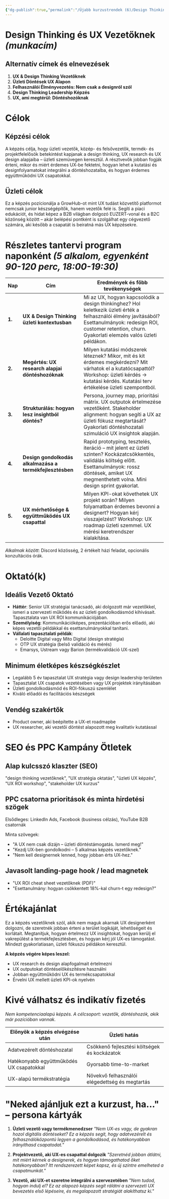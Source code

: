 ```yaml
---
{"dg-publish":true,"permalink":"/Újabb kurzustrendek (6)/Design Thinking és UX Vezetőknek/","dgShowBacklinks":true,"dgShowLocalGraph":true,"dgEnableSearch":true,"dgShowTags":true}
---
```



# Design Thinking és UX Vezetőknek *(munkacím)*

## Alternatív címek és elnevezések
1. **UX & Design Thinking Vezetőknek**
2. **Üzleti Döntések UX Alapon**
3. **Felhasználói Élményvezetés: Nem csak a designról szól**
4. **Design Thinking Leadership Képzés**
5. **UX, ami megtérül: Döntéshozóknak**

# Célok

## Képzési célok
A képzés célja, hogy üzleti vezetők, közép- és felsővezetők, termék- és projektfelelősök betekintést kapjanak a design thinking, UX research és UX design alapjaiba – üzleti szemüvegen keresztül. A résztvevők jobban fogják érteni, mikor és miért érdemes UX-be fektetni, hogyan lehet a kutatási és designfolyamatokat integrálni a döntéshozatalba, és hogyan érdemes együttműködni UX csapatokkal.

## Üzleti célok
Ez a képzés pozícionálja a GrowHub-ot mint UX tudást közvetítő platformot nemcsak junior készségépítők, hanem vezetők felé is. Segíti a piaci edukációt, és hidat képez a B2B világban dolgozó EUZERT-vonal és a B2C közönség között – akár belépési pontként is szolgálhat egy cégvezető számára, aki később a csapatát is beiratná más UX képzésekre.

# Részletes tantervi program naponként *(5 alkalom, egyenként 90-120 perc, 18:00-19:30)*

| Nap | Cím | Eredmények és főbb tevékenységek |
| --- | --- | --- |
| **1.** | **UX & Design Thinking üzleti kontextusban** | Mi az UX, hogyan kapcsolódik a design thinkinghez? Hol keletkezik üzleti érték a felhasználói élmény javításából? Esettanulmányok: redesign ROI, customer retention, churn. Gyakorlati elemzés valós üzleti példákon. |
| **2.** | **Megértés: UX research alapjai döntéshozóknak** | Milyen kutatási módszerek léteznek? Mikor, mit és kit érdemes megkérdezni? Mit várhatok el a kutatócsapattól? Workshop: üzleti kérdés → kutatási kérdés. Kutatási terv értékelése üzleti szempontból. |
| **3.** | **Strukturálás: hogyan lesz insightból döntés?** | Persona, journey map, prioritási mátrix. UX outputok értelmezése vezetőként. Stakeholder alignment: hogyan segíti a UX az üzleti fókusz megtartását? Gyakorlati döntéshozatali szimuláció UX insightok alapján. |
| **4.** | **Design gondolkodás alkalmazása a termékfejlesztésben** | Rapid prototyping, tesztelés, iteráció – mit jelent ez üzleti szinten? Kockázatcsökkentés, validálás költség előtt. Esettanulmányok: rossz döntések, amiket UX megmenthetett volna. Mini design sprint gyakorlat. |
| **5.** | **UX mérhetősége & együttműködés UX csapattal** | Milyen KPI-okat követhetek UX projekt során? Milyen folyamatban érdemes bevonni a designert? Hogyan kérj visszajelzést? Workshop: UX roadmap üzleti szemmel. UX mérési keretrendszer kialakítása. |

*Alkalmak között*: Discord közösség, 2 értékelt házi feladat, opcionális konzultációs órák.

# Oktató(k)

## Ideális Vezető Oktató
* **Háttér**: Senior UX stratégiai tanácsadó, aki dolgozott már vezetőkkel, ismeri a szervezeti működés és az üzleti gondolkodásmód kihívásait. Tapasztalata van UX ROI kommunikációjában.
* **Személyiség**: Kommunikációképes, prezentációban erős előadó, aki képes vezetői példákkal és esettanulmányokkal tanítani.
* **Vállalati tapasztalati példák**:
  * Deloitte Digital vagy Mito Digital (design stratégia)
  * OTP UX stratégia (belső validáció és mérés)
  * Emarsys, Ustream vagy Barion (termékvalidáció UX-szel)

## Minimum életképes készségkészlet
* Legalább 5 év tapasztalat UX stratégia vagy design leadership területen
* Tapasztalat UX csapatok vezetésében vagy UX projektek irányításában
* Üzleti gondolkodásmód és ROI-fókuszú szemlélet
* Kiváló előadói és facilitációs készségek

## Vendég szakértők
* Product owner, aki beépítette a UX-et roadmapbe
* UX researcher, aki vezetői döntést alapozott meg kvalitatív kutatással

# SEO és PPC Kampány Ötletek

## Alap kulcsszó klaszter (SEO)
"design thinking vezetőknek", "UX stratégia oktatás", "üzleti UX képzés", "UX ROI workshop", "stakeholder UX kurzus"

## PPC csatorna prioritások és minta hirdetési szögek
Elsődleges: LinkedIn Ads, Facebook (business célzás), YouTube B2B csatornák

Minta szövegek:
* "A UX nem csak dizájn – üzleti döntéstámogatás. Ismerd meg!"
* "Kezdj UX-ben gondolkodni – 5 alkalmas képzés vezetőknek."
* "Nem kell designernek lenned, hogy jobban érts UX-hez."

## Javasolt landing-page hook / lead magnetek
* "UX ROI cheat sheet vezetőknek (PDF)"
* "Esettanulmány: hogyan csökkentett 18%-kal churn-t egy redesign?"

# Értékajánlat
Ez a képzés vezetőknek szól, akik nem maguk akarnak UX designerként dolgozni, de szeretnék jobban érteni a terület logikáját, lehetőségeit és korlátait. Megtanítjuk, hogyan értelmezz UX insightokat, hogyan kerülj el vakrepülést a termékfejlesztésben, és hogyan kérj jól UX-es támogatást. Mindezt gyakorlatiasan, üzleti fókuszú példákon keresztül.

**A képzés végére képes leszel:**
* UX research és design alapfogalmait értelmezni
* UX outputokat döntéselőkészítésre használni
* Jobban együttműködni UX és termékcsapatokkal
* Érvelni UX mellett üzleti KPI-ok nyelvén

# Kivé válhatsz és indikatív fizetés
*Nem kompetenciaalapú képzés. A célcsoport: vezetők, döntéshozók, akik már pozícióban vannak.*

| Előnyök a képzés elvégzése után | Üzleti hatás |
| ------------------------------ | ------------ |
| Adatvezérelt döntéshozatal     | Csökkenő fejlesztési költségek és kockázatok |
| Hatékonyabb együttműködés UX csapatokkal | Gyorsabb time-to-market |
| UX-alapú termékstratégia       | Növekvő felhasználói elégedettség és megtartás |

# "Neked ajánljuk ezt a kurzust, ha..." – persona kártyák

1. **Üzleti vezető vagy termékmenedzser**
   *"Nem UX-es vagy, de gyakran hozol digitális döntéseket? Ez a képzés segít, hogy adatvezérelt és felhasználóközpontú legyen a gondolkodásod, és hatékonyabban irányíthasd csapatodat."*

2. **Projektvezető, aki UX-es csapattal dolgozik**
   *"Szeretnéd jobban átlátni, mit miért kérnek a designerek, és hogyan támogathatod őket hatékonyabban? Itt rendszerezett képet kapsz, és új szintre emelheted a csapatmunkát."*

3. **Vezető, aki UX-et szeretne integrálni a szervezetében**
   *"Nem tudod, hogyan indulj el? Ez az alapozó képzés segít rálátni a szervezeti UX bevezetés első lépéseire, és megalapozott stratégiát alakíthatsz ki."*
